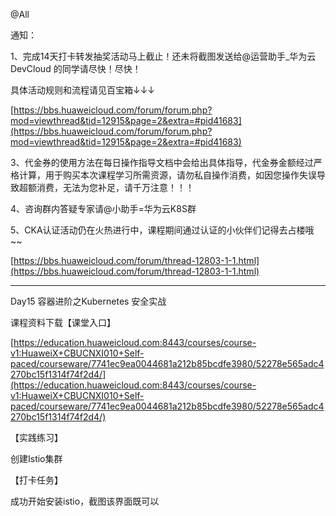 @All

通知：

1、完成14天打卡转发抽奖活动马上截止！还未将截图发送给@运营助手_华为云DevCloud 的同学请尽快！尽快！

具体活动规则和流程请见百宝箱↓↓↓

[https://bbs.huaweicloud.com/forum/forum.php?mod=viewthread&tid=12915&page=2&extra=#pid41683](https://bbs.huaweicloud.com/forum/forum.php?mod=viewthread&tid=12915&page=2&extra=#pid41683)

3、代金券的使用方法在每日操作指导文档中会给出具体指导，代金券金额经过严格计算，用于购买本次课程学习所需资源，请勿私自操作消费，如因您操作失误导致超额消费，无法为您补足，请千万注意！！！

4、咨询群内答疑专家请@小助手=华为云K8S群

5、CKA认证活动仍在火热进行中，课程期间通过认证的小伙伴们记得去占楼哦~~

[https://bbs.huaweicloud.com/forum/thread-12803-1-1.html](https://bbs.huaweicloud.com/forum/thread-12803-1-1.html)

---------------------------

Day15 容器进阶之Kubernetes 安全实战

课程资料下载【课堂入口】

[https://education.huaweicloud.com:8443/courses/course-v1:HuaweiX+CBUCNXI010+Self-paced/courseware/7741ec9ea0044681a212b85bcdfe3980/52278e565adc4270bc15f1314f74f2d4/](https://education.huaweicloud.com:8443/courses/course-v1:HuaweiX+CBUCNXI010+Self-paced/courseware/7741ec9ea0044681a212b85bcdfe3980/52278e565adc4270bc15f1314f74f2d4/)

【实践练习】

创建Istio集群

【打卡任务】

成功开始安装istio，截图该界面既可以